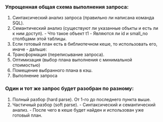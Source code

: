 ### Упрощенная общая схема выполнения запроса:
  1. Синтаксический анализ запроса (правильно ли написана команда SQL).
  2. Семантический анализ (существуют ли указанные объкты и есть ли к ним доступ).
    - Что такое объект t1
	- Являются ли id и small_no столбцами этой таблицы.
  3. Если готовый план есть в библиотечном кеше, то использовать его, иначе - дальше:
  4. Трансформация (переписывание запроса).
  5. Оптимизация (выбор плана выполнения с минимальной стоимостью)
  6. Помещение выбранного плана в кэш.
  7. Выполнение запроса


### Один и тот же запрос будет разобран по разному:
  1. Полный разбор (hard parse). От 1-го до последнего пункта выше.
  2. Частичный разбор (soft parse). 
    - Синтаксический и семантический анализ. 
    - После чего в кеше будет найден и использован уже готовый план.